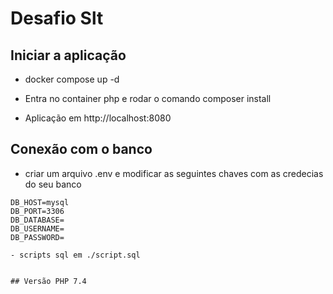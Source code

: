 # Desafio Slt

## Iniciar a aplicação

- docker compose  up -d 
- Entra no container php e rodar o comando composer install

- Aplicação em http://localhost:8080

## Conexão com o banco
- criar um arquivo .env e modificar as seguintes chaves com as credecias do seu banco
```
DB_HOST=mysql
DB_PORT=3306
DB_DATABASE=
DB_USERNAME=
DB_PASSWORD=

- scripts sql em ./script.sql


## Versão PHP 7.4 
